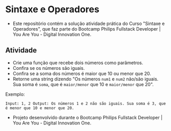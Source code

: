 # Sintaxe e Operadores

* Este repositório contém a solução atividade prática do Curso "Sintaxe e Operadores", que faz parte do Bootcamp Philips Fullstack Developer | You Are You - Digital Innovation One.

## Atividade
* Crie uma função que recebe dois números como parâmetros.
* Confira se os números são iguais.
* Confira se a soma dos números é maior que 10 ou menor que 20.
* Retorne uma string dizendo "Os números ``num1`` e ``num2`` não/são iguais. Sua soma é ``soma``, que é ``maior/menor`` que 10 e ``maior/menor`` que 20".

Exemplo:

``Input: 1, 2
Output: Os números 1 e 2 não são iguais. Sua soma é 3, que é menor que 10 e menor que 20.``

* Projeto desenvolvido durante o Bootcamp Philips Fullstack Developer | You Are You - Digital Innovation One.
